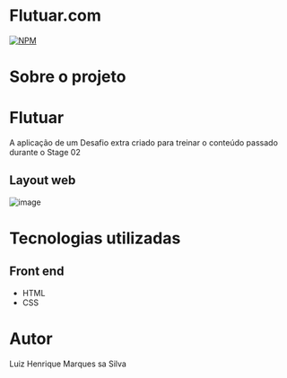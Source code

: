 # Flutuar.com
[![NPM](https://img.shields.io/npm/l/react)](https://github.com/LuiZMarques23/DesafioExplorer/blob/main/README.md) 

# Sobre o projeto


# Flutuar  

A aplicação  de um Desafio extra criado para treinar o conteúdo passado durante o Stage 02

## Layout web
![image](https://github.com/LuiZMarques23/DesafioExplorer/assets/131413480/34c4ff41-74bf-4328-b036-fefffce6be1e)


# Tecnologias utilizadas

## Front end
- HTML 
- CSS 

 


# Autor
Luiz Henrique Marques sa Silva

